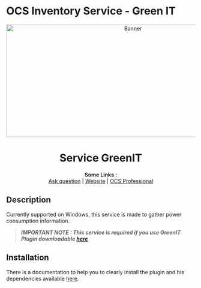 # OCS Inventory Service - Green IT

<p align="center">
  <img src="https://cdn.ocsinventory-ng.org/common/banners/banner660px.png" height=300 width=660 alt="Banner">
</p>

<h1 align="center">Service GreenIT</h1>
<p align="center">
  <b>Some Links :</b><br>
  <a href="https://ask.ocsinventory-ng.org" target="_blank">Ask question</a> |
  <a href="https://www.ocsinventory-ng.org" target="_blank">Website</a> |
  <a href="https://ocsinventory-ng.org/?page_id=140&lang=en" target="_blank">OCS Professional</a>
</p>

## Description
Currently supported on Windows, this service is made to gather power consumption information.

> _**IMPORTANT NOTE :  This service is required if you use GreenIT Plugin downloadable <a href="https://github.com/PluginsOCSInventory-NG/greenit/releases" target="_blank">here</a>**_

## Installation
There is a documentation to help you to clearly install the plugin and his dependencies available <a href="https://github.com/OCSInventory-NG/Wiki/blob/master/english/15.GreenIT/index.md" target="_blank">here</a>.